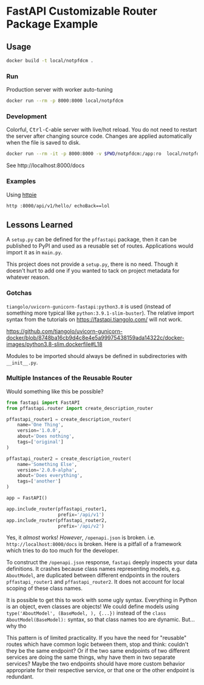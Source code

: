 # FastAPI Customizable Router Package Example

## Usage

```bash
docker build -t local/notpfdcm .
```

### Run

Production server with worker auto-tuning

```bash
docker run --rm -p 8000:8000 local/notpfdcm
```

### Development

Colorful, <kbd>Ctrl-C</kbd>-able server with live/hot reload.
You do not need to restart the server after changing source code.
Changes are applied automatically when the file is saved to disk.

```bash
docker run --rm -it -p 8000:8000 -v $PWD/notpfdcm:/app:ro  local/notpfdcm /start-reload.sh
```

See http://localhost:8000/docs

### Examples

Using [httpie](https://httpie.org/)

```bash
http :8000/api/v1/hello/ echoBack==lol
```

## Lessons Learned

A `setup.py` can be defined for the `pffastapi` package, then it can be published
to PyPI and used as a reusable set of routes.
Applications would import it as in `main.py`.

This project does not provide a `setup.py`, there is no need.
Though it doesn't hurt to add one if you wanted to tack on
project metadata for whatever reason.

### Gotchas

`tiangolo/uvicorn-gunicorn-fastapi:python3.8` is used 
(instead of something more typical like `python:3.9.1-slim-buster`).
The relative import syntax from the tutorials on https://fastapi.tiangolo.com/
will not work.

https://github.com/tiangolo/uvicorn-gunicorn-docker/blob/8748ba16cb9d4c8e4e5a99975438159ada14322c/docker-images/python3.8-slim.dockerfile#L18

Modules to be imported should always be defined in subdirectories with `__init__.py`.

### Multiple Instances of the Reusable Router

Would something like this be possible?

```python
from fastapi import FastAPI
from pffastapi.router import create_description_router

pffastapi_router1 = create_description_router(
    name='One Thing',
    version='1.0.0',
    about='Does nothing',
    tags=['original']
)

pffastapi_router2 = create_description_router(
    name='Something Else',
    version='2.0.0-alpha',
    about='Does everything',
    tags=['another']
)

app = FastAPI()

app.include_router(pffastapi_router1,
                   prefix='/api/v1')
app.include_router(pffastapi_router2,
                   prefix='/api/v2')
```

Yes, it _almost_ works! _However_, `/openapi.json` is broken.
i.e. `http://localhost:8000/docs` is broken.
Here is a pitfall of a framework which tries to do too much for the developer.

To construct the `/openapi.json` response, `fastapi` deeply inspects
your data definitions. It crashes because class names representing
models, e.g. `AboutModel`, are duplicated between different endpoints
in the routers `pffastapi_router1` and `pffastapi_router2`.
It does not account for local scoping of these class names.

It is possible to get this to work with some ugly syntax.
Everything in Python is an object, even classes are objects!
We could define models using `type('AboutModel', (BaseModel, ), {...})`
instead of the `class AboutModel(BaseModel):` syntax, so that
class names too are dynamic. But... why tho

This pattern is of limited practicality. If you have the need for
"reusable" routes which have common logic between them, stop and think:
couldn't they be the same endpoint? Or if the two same endpoints of
two different services are doing the same things, why have them in two
separate services? Maybe the two endpoints should have more custom
behavior appropriate for their respective service, or that one or the
other endpoint is redundant.
